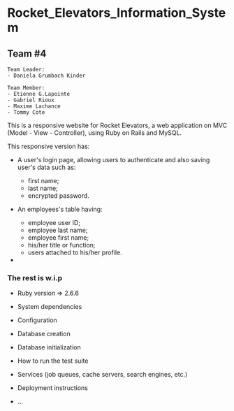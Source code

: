 # Rocket_Elevators_Information_System

## Team #4
```
Team Leader:
- Daniela Grumbach Kinder

Team Member:
- Etienne G.Lapointe
- Gabriel Rioux
- Maxime Lachance
- Tommy Cote
```

This is a responsive website for Rocket Elevators, a web application on MVC (Model - View - Controller), using Ruby on Rails and MySQL.

This responsive version has:

  - A user's login page, allowing users to authenticate and also saving user's data such as:
    - first name;
    - last name;
    - encrypted password.

  - An employees's table having:
    - employee user ID;
    - employee last name;
    - employee first name;
    - his/her title or function;
    - users attached to his/her profile.

  - 











### The rest is w.i.p

* Ruby version => 2.6.6

* System dependencies

* Configuration

* Database creation

* Database initialization

* How to run the test suite

* Services (job queues, cache servers, search engines, etc.)

* Deployment instructions

* ...
